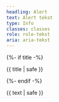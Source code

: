 ```yaml
---
headling: Alert
text: Alert tekst
type: Info
classes: classes
role: role-tekst
aria: aria-tekst
---
```


<div class="alert {{type}} {{ classes }}" {% if role %}role="{{role}}"{% endif %} aria-label ="{{ aria }}">
  <div class="alert-body">
    {%- if title -%}
    <p class="alert-heading">{{ title | safe }}</p>
    {%- endif -%}
    <p class="alert-text">{{ text | safe }}</p>
  </div>
</div>





